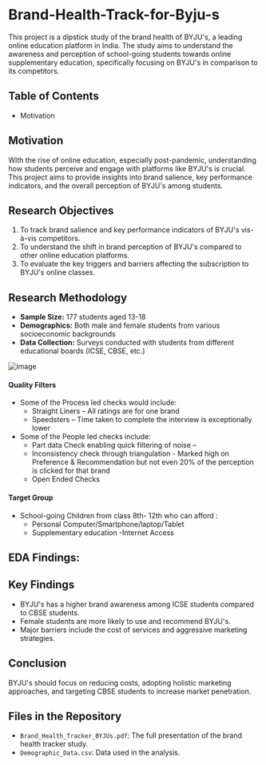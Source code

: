 # Brand-Health-Track-for-Byju-s
This project is a dipstick study of the brand health of BYJU's, a leading online education platform in India. The study aims to understand the awareness and perception of school-going students towards online supplementary education, specifically focusing on BYJU's in comparison to its competitors.

## Table of Contents
- Motivation

## Motivation
With the rise of online education, especially post-pandemic, understanding how students perceive and engage with platforms like BYJU's is crucial. This project aims to provide insights into brand salience, key performance indicators, and the overall perception of BYJU's among students.

## Research Objectives
1. To track brand salience and key performance indicators of BYJU's vis-à-vis competitors.
2. To understand the shift in brand perception of BYJU's compared to other online education platforms.
3. To evaluate the key triggers and barriers affecting the subscription to BYJU's online classes.

## Research Methodology
- **Sample Size:** 177 students aged 13-18
- **Demographics:** Both male and female students from various socioeconomic backgrounds
- **Data Collection:** Surveys conducted with students from different educational boards (ICSE, CBSE, etc.)

![image](https://github.com/user-attachments/assets/ae2794ad-765d-41e0-a682-3af52be940a5)

#### Quality Filters

* Some of the Process led checks would include:
  * Straight Liners – All ratings are for one brand
  * Speedsters – Time taken to complete the interview is exceptionally lower
* Some of the People led checks include:
  * Part data Check enabling quick filtering of noise –
  * Inconsistency check through triangulation - Marked high on Preference & Recommendation but not even 20% of the perception is clicked for that brand
  * Open Ended Checks 

#### Target Group
- School-going Children from class 8th- 12th who can afford :
  - Personal Computer/Smartphone/laptop/Tablet
  - Supplementary education
  -Internet Access

## EDA Findings:


## Key Findings
- BYJU's has a higher brand awareness among ICSE students compared to CBSE students.
- Female students are more likely to use and recommend BYJU's.
- Major barriers include the cost of services and aggressive marketing strategies.

## Conclusion
BYJU's should focus on reducing costs, adopting holistic marketing approaches, and targeting CBSE students to increase market penetration.

## Files in the Repository
- `Brand_Health_Tracker_BYJUs.pdf`: The full presentation of the brand health tracker study.
- `Demographic_Data.csv`: Data used in the analysis.
